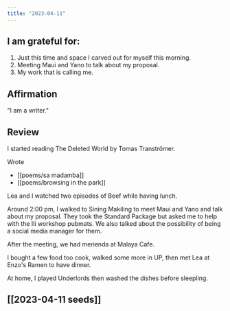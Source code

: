 ```yaml
---
title: "2023-04-11"
---
```

## I am grateful for:
1. Just this time and space I carved out for myself this morning.
2. Meeting Maui and Yano to talk about my proposal.
3. My work that is calling me.

## Affirmation

"I am a writer."

## Review

I started reading The Deleted World by Tomas Tranströmer.

Wrote
- [[poems/sa madamba]]
- [[poems/browsing in the park]]

Lea and I watched two episodes of Beef while having lunch.

Around 2:00 pm, I walked to Sining Makiling to meet Maui and Yano and talk about my proposal. They took the Standard Package but asked me to help with the Ili workshop pubmats. We also talked about the possibility of being a social media manager for them.

After the meeting, we had merienda at Malaya Cafe.

I bought a few food too cook, walked some more in UP, then met Lea at Enzo's Ramen to have dinner.

At home, I played Underlords then washed the dishes before sleepling.

## [[2023-04-11 seeds]]
